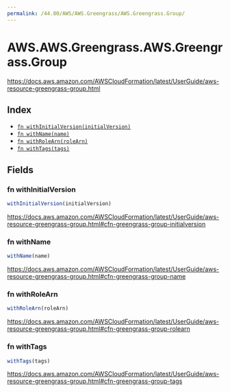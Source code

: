 ```yaml
---
permalink: /44.00/AWS/AWS.Greengrass/AWS.Greengrass.Group/
---
```


# AWS.AWS.Greengrass.AWS.Greengrass.Group

https://docs.aws.amazon.com/AWSCloudFormation/latest/UserGuide/aws-resource-greengrass-group.html

## Index

* [`fn withInitialVersion(initialVersion)`](#fn-withinitialversion)
* [`fn withName(name)`](#fn-withname)
* [`fn withRoleArn(roleArn)`](#fn-withrolearn)
* [`fn withTags(tags)`](#fn-withtags)

## Fields

### fn withInitialVersion

```ts
withInitialVersion(initialVersion)
```

https://docs.aws.amazon.com/AWSCloudFormation/latest/UserGuide/aws-resource-greengrass-group.html#cfn-greengrass-group-initialversion

### fn withName

```ts
withName(name)
```

https://docs.aws.amazon.com/AWSCloudFormation/latest/UserGuide/aws-resource-greengrass-group.html#cfn-greengrass-group-name

### fn withRoleArn

```ts
withRoleArn(roleArn)
```

https://docs.aws.amazon.com/AWSCloudFormation/latest/UserGuide/aws-resource-greengrass-group.html#cfn-greengrass-group-rolearn

### fn withTags

```ts
withTags(tags)
```

https://docs.aws.amazon.com/AWSCloudFormation/latest/UserGuide/aws-resource-greengrass-group.html#cfn-greengrass-group-tags